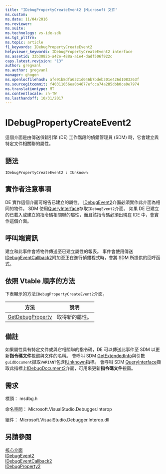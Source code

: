```yaml
---
title: "IDebugPropertyCreateEvent2 |Microsoft 文件"
ms.custom: 
ms.date: 11/04/2016
ms.reviewer: 
ms.suite: 
ms.technology: vs-ide-sdk
ms.tgt_pltfrm: 
ms.topic: article
f1_keywords: IDebugPropertyCreateEvent2
helpviewer_keywords: IDebugPropertyCreateEvent2 interface
ms.assetid: 33b3082b-a42e-488a-a1e4-dadf506f922c
caps.latest.revision: "13"
author: gregvanl
ms.author: gregvanl
manager: ghogen
ms.openlocfilehash: afe91b8dfa6321d046b7bdeb301e426d1083263f
ms.sourcegitcommit: f40311056ea0b4677efcca74a285dbb0ce0e7974
ms.translationtype: MT
ms.contentlocale: zh-TW
ms.lasthandoff: 10/31/2017
---
```

# <a name="idebugpropertycreateevent2"></a>IDebugPropertyCreateEvent2
這個介面是由傳送偵錯引擎 (DE) 工作階段的偵錯管理員 (SDM) 時，它會建立與特定文件相關聯的屬性。  
  
## <a name="syntax"></a>語法  
  
```  
IDebugPropertyCreateEvent2 : IUnknown  
```  
  
## <a name="notes-for-implementers"></a>實作者注意事項  
 DE 實作這個介面可報告已建立的屬性。 [IDebugEvent2](../../../extensibility/debugger/reference/idebugevent2.md)介面必須實作此介面為相同的物件。 SDM 使用[QueryInterface](/cpp/atl/queryinterface)存取`IDebugEvent2`介面。 如果 DE 已建立的已載入或建立的指令碼相關聯的屬性，而且該指令碼必須出現在 IDE 中，會實作這個介面。  
  
## <a name="notes-for-callers"></a>呼叫端資訊  
 建立和此事件會將物件傳送至已建立屬性的報表。 事件會使用傳送[IDebugEventCallback2](../../../extensibility/debugger/reference/idebugeventcallback2.md)附加至正在進行偵錯程式時，會將 SDM 所提供的回呼函式。  
  
## <a name="methods-in-vtable-order"></a>依照 Vtable 順序的方法  
 下表顯示的方法`IDebugPropertyCreateEvent2`介面。  
  
|方法|說明|  
|------------|-----------------|  
|[GetDebugProperty](../../../extensibility/debugger/reference/idebugpropertycreateevent2-getdebugproperty.md)|取得新的屬性。|  
  
## <a name="remarks"></a>備註  
 如果屬性具有特定文件或與它相關聯的指令碼，DE 可以傳送此事件至 SDM 以更新**指令碼文件**視窗與文件的名稱。 會呼叫 SDM [GetExtendedInfo](../../../extensibility/debugger/reference/idebugproperty2-getextendedinfo.md)與引數`guidDocument`擷取`VARIANT`包含[IUnknown](/cpp/atl/iunknown)指標。 會呼叫 SDM [QueryInterface](/cpp/atl/queryinterface)擷取此指標上[IDebugDocument2](../../../extensibility/debugger/reference/idebugdocument2.md)介面，可用來更新**指令碼文件**視窗。  
  
## <a name="requirements"></a>需求  
 標頭： msdbg.h  
  
 命名空間： Microsoft.VisualStudio.Debugger.Interop  
  
 組件： Microsoft.VisualStudio.Debugger.Interop.dll  
  
## <a name="see-also"></a>另請參閱  
 [核心介面](../../../extensibility/debugger/reference/core-interfaces.md)   
 [IDebugEvent2](../../../extensibility/debugger/reference/idebugevent2.md)   
 [IDebugEventCallback2](../../../extensibility/debugger/reference/idebugeventcallback2.md)   
 [IDebugProperty2](../../../extensibility/debugger/reference/idebugproperty2.md)